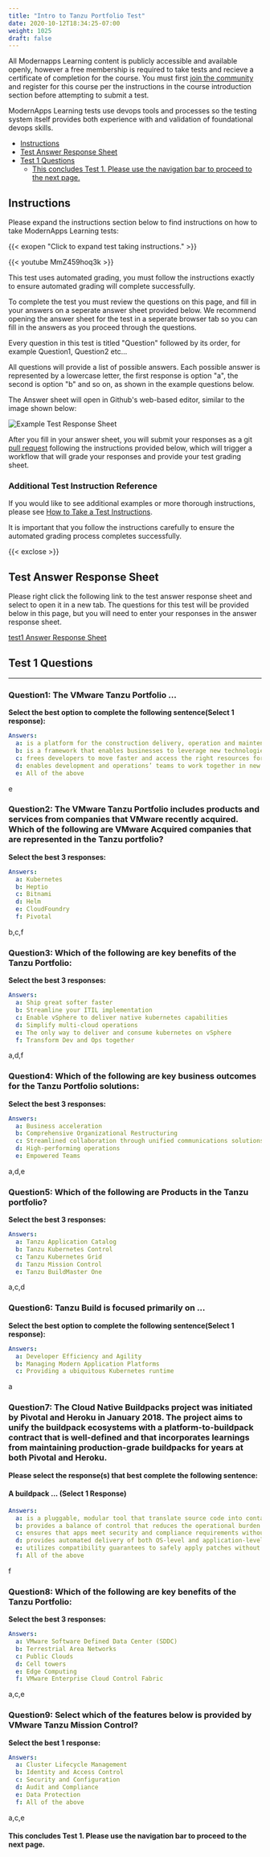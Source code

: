 ```yaml
---
title: "Intro to Tanzu Portfolio Test"
date: 2020-10-12T18:34:25-07:00
weight: 1025
draft: false
---
```


All Modernapps Learning content is publicly accessible and available openly, however a free membership is required to take tests and recieve a certificate of completion for the course. You must first [join the community](https://modernapps.ninja/about/membership/) and register for this course per the instructions in the course introduction section before attempting to submit a test.

ModernApps Learning tests use devops tools and processes so the testing system itself provides both experience with and validation of foundational devops skills.

- [Instructions](#instructions)
- [Test Answer Response Sheet](#test-answer-response-sheet)
- [Test 1 Questions](#test-1-questions)
    - [This concludes Test 1. Please use the navigation bar to proceed to the next page.](#this-concludes-test-1-please-use-the-navigation-bar-to-proceed-to-the-next-page)

## Instructions

Please expand the instructions section below to find instructions on how to take ModernApps Learning tests:

{{< exopen "Click to expand test taking instructions." >}}

{{< youtube MmZ459hoq3k >}}

This test uses automated grading, you must follow the instructions exactly to ensure automated grading will complete successfully. 

To complete the test you must review the questions on this page, and fill in your answers on a seperate answer sheet provided below. We recommend opening the answer sheet for the test in a seperate browser tab so you can fill in the answers as you proceed through the questions. 

Every question in this test is titled "Question" followed by its order, for example Question1, Question2 etc...

All questions will provide a list of possible answers. Each possible answer is represented by a lowercase letter, the first response is option "a", the second is option "b" and so on, as shown in the example questions below. 

The Answer sheet will open in Github's web-based editor, similar to the image shown below:

![Example Test Response Sheet](https://modernapps.ninja/vspheretanzu101_vt7301/admin/assets/images/blank_test_screen_example.png)  

After you fill in your answer sheet, you will submit your responses as a git [pull request](https://docs.github.com/en/github/collaborating-with-issues-and-pull-requests/about-pull-requests) following the instructions provided below, which will trigger a workflow that will grade your responses and provide your test grading sheet. 

### Additional Test Instruction Reference<!-- omit in toc -->

If you would like to see additional examples or more thorough instructions, please see [How to Take a Test Instructions](https://modernapps.ninja/course_repo_template_ct8279/docs/reference/testinstructions/).  

It is important that you follow the instructions carefully to ensure the automated grading process completes successfully.

{{< exclose >}}

## Test Answer Response Sheet

Please right click the following link to the test answer response sheet and select to open it in a new tab. The questions for this test will be provided below in this page, but you will need to enter your responses in the answer response sheet. 

[test1 Answer Response Sheet](https://github.com/modernappsninja/modernappsskills101_ms4043/edit/main/static/admin/userdata/tests/test1.yml)  

## Test 1 Questions

---

### **Question1:** The VMware Tanzu Portfolio ...<!-- omit in toc -->

**Select the best option to complete the following sentence(Select 1 response):**

```yml
Answers:
  a: is a platform for the construction delivery, operation and maintenance of modern applications
  b: is a framework that enables businesses to leverage new technologies to better serve their customers and advance business goals
  c: frees developers to move faster and access the right resources for building and delivering modern applications
  d: enables development and operations’ teams to work together in new ways that deliver transformative business results
  e: All of the above
```
e

### **Question2:** The VMware Tanzu Portfolio includes products and services from companies that VMware recently acquired. Which of the following are VMware Acquired companies that are represented in the Tanzu portfolio? <!-- omit in toc -->

**Select the best 3 responses:**

```yml
Answers:
  a: Kubernetes
  b: Heptio
  c: Bitnami
  d: Helm
  e: CloudFoundry
  f: Pivotal
```
b,c,f

### **Question3:** Which of the following are key benefits of the Tanzu Portfolio: <!-- omit in toc -->

**Select the best 3 responses:**

```yml
Answers:
  a: Ship great softer faster
  b: Streamline your ITIL implementation
  c: Enable vSphere to deliver native kubernetes capabilities
  d: Simplify multi-cloud operations
  e: The only way to deliver and consume kubernetes on vSphere
  f: Transform Dev and Ops together
```
a,d,f

### **Question4:** Which of the following are key business outcomes for the Tanzu Portfolio solutions: <!-- omit in toc -->

**Select the best 3 responses:**

```yml
Answers:
  a: Business acceleration
  b: Comprehensive Organizational Restructuring
  c: Streamlined collaboration through unified communications solutions
  d: High-performing operations
  e: Empowered Teams
```
a,d,e

### **Question5:** Which of the following are Products in the Tanzu portfolio? <!-- omit in toc -->

**Select the best 3 responses:**

```yml
Answers:
  a: Tanzu Application Catalog
  b: Tanzu Kubernetes Control
  c: Tanzu Kubernetes Grid
  d: Tanzu Mission Control
  e: Tanzu BuildMaster One
```
a,c,d

### **Question6:** Tanzu Build is focused primarily on ... <!-- omit in toc -->

**Select the best option to complete the following sentence(Select 1 response):**

```yml
Answers:
  a: Developer Efficiency and Agility
  b: Managing Modern Application Platforms
  c: Providing a ubiquitous Kubernetes runtime
```
a

### **Question7:** The Cloud Native Buildpacks project was initiated by Pivotal and Heroku in January 2018. The project aims to unify the buildpack ecosystems with a platform-to-buildpack contract that is well-defined and that incorporates learnings from maintaining production-grade buildpacks for years at both Pivotal and Heroku. <!-- omit in toc -->

**Please select the response(s) that best complete the following sentence:**

#### **A buildpack ...** (Select 1 Response)<!-- omit in toc -->

```yml
Answers:
  a: is a pluggable, modular tool that translate source code into container images
  b: provides a balance of control that reduces the operational burden on developers and enterprise operators
  c: ensures that apps meet security and compliance requirements without developer intervention
  d: provides automated delivery of both OS-level and application-level dependency upgrades
  e: utilizes compatibility guarantees to safely apply patches without rebuilding artifacts and without unintentionally changing application behavior
  f: All of the above
```
f

### **Question8:** Which of the following are key benefits of the Tanzu Portfolio: <!-- omit in toc -->

**Select the best 3 responses:**

```yml
Answers:
  a: VMware Software Defined Data Center (SDDC)
  b: Terrestrial Area Networks
  c: Public Clouds
  d: Cell towers
  e: Edge Computing
  f: VMware Enterprise Cloud Control Fabric
```
a,c,e

### **Question9:** Select which of the features below is provided by VMware Tanzu Mission Control?<!-- omit in toc -->

**Select the best 1 response:**

```yml
Answers:
  a: Cluster Lifecycle Management
  b: Identity and Access Control
  c: Security and Configuration
  d: Audit and Compliance
  e: Data Protection
  f: All of the above
```
a,c,e

#### This concludes Test 1. Please use the navigation bar to proceed to the next page.